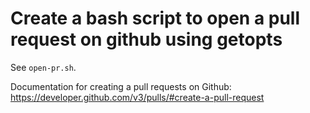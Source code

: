 # Create a bash script to open a pull request on github using getopts

See `open-pr.sh`. 

Documentation for creating a pull requests on Github: https://developer.github.com/v3/pulls/#create-a-pull-request
